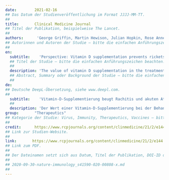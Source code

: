 ```yaml
---
date:        2021-02-16
## Das Datum der Studienveröffentlichung im Format JJJJ-MM-TT.
##
title:       Clinical Medicine Journal
## Titel der Publikation, beispielweise The Lancet.
##
authors:      'George Griffin, Martin Hewison, Julian Hopkin, Rose Anne Kenny, Richard Quinton, Jonathan Rhodes, Sreedhar Subramanian & David Thickett'
## Autorinnen und Autoren der Studie – bitte die einfachen Anführungszeichen beachten!
##
en:
  subtitle:    'Perspective: Vitamin D supplementation prevents rickets and acute respiratory infections when given as daily maintenance but not as intermittent bolus: implications for COVID-19'
  ## Titel der Studie – bitte die einfachen Anführungszeichen beachten!
  ##
  description: 'The value of vitamin D supplementation in the treatment or prevention of various conditions is often viewed with scepticism as a result of contradictory results of randomised trials. It is now becoming apparent that there is a pattern to these inconsistencies. A recent large trial has shown that high-dose intermittent bolus vitamin D therapy is ineffective at preventing rickets – the condition that is most unequivocally caused by vitamin D deficiency. There is a plausible biological explanation since high-dose bolus replacement induces long-term expression of the catabolic enzyme 24-hydroxylase and fibroblast growth factor 23, both of which have vitamin D inactivating effects. Meta-analyses of vitamin D supplementation in prevention of acute respiratory infection and trials in tuberculosis and other conditions also support efficacy of low dose daily maintenance rather than intermittent bolus dosing. This is particularly relevant during the current COVID-19 pandemic given the well-documented associations between COVID-19 risk and vitamin D deficiency. We would urge that clinicians take note of these findings and give strong support to widespread use of daily vitamin D supplementation.'
  ## Abstract, Summary oder Background der Studie – bitte die einfachen Anführungszeichen beachten!
  ##
de: 
## Deutsche DeepL-Übersetzung, siehe www.deepl.com.
##
  subtitle:    'Vitamin-D-Supplementierung beugt Rachitis und akuten Atemwegsinfektionen vor, wenn sie als tägliche Erhaltungsdosis, nicht aber als intermittierender Bolus verabreicht wird: Auswirkungen auf COVID-19'
  ##
  description: 'Der Wert einer Vitamin-D-Supplementierung bei der Behandlung oder Vorbeugung verschiedener Erkrankungen wird aufgrund widersprüchlicher Ergebnisse randomisierter Studien oft mit Skepsis betrachtet. Jetzt zeigt sich, dass es ein Muster für diese Widersprüche gibt. Eine kürzlich durchgeführte große Studie hat gezeigt, dass eine hochdosierte intermittierende Bolus-Vitamin-D-Therapie zur Vorbeugung von Rachitis - der Erkrankung, die am eindeutigsten durch Vitamin-D-Mangel verursacht wird - unwirksam ist. Dafür gibt es eine plausible biologische Erklärung, da eine hochdosierte Bolus-Substitution die langfristige Expression des katabolischen Enzyms 24-Hydroxylase und des Fibroblasten-Wachstumsfaktors 23 induziert, die beide eine Vitamin-D-inaktivierende Wirkung haben. Metaanalysen zur Vitamin-D-Supplementierung bei der Vorbeugung akuter Atemwegsinfektionen und Studien zu Tuberkulose und anderen Erkrankungen sprechen ebenfalls für die Wirksamkeit einer niedrigen täglichen Erhaltungsdosis anstelle einer intermittierenden Bolusgabe. Dies ist angesichts der aktuellen COVID-19-Pandemie besonders wichtig, da ein Zusammenhang zwischen COVID-19-Risiko und Vitamin-D-Mangel gut dokumentiert ist. Wir möchten die Kliniker auffordern, diese Ergebnisse zur Kenntnis zu nehmen und eine weit verbreitete tägliche Vitamin-D-Supplementierung nachdrücklich zu unterstützen.'
group:       "Therapeutics"
## Kategorie der Studie: Virus, Immunity, Therapeutics, Vaccines – bitte die Anführungszeichen beachten!
##
credit:      https://www.rcpjournals.org/content/clinmedicine/21/2/e144
## Link zur Studien-Website.
##
link:       https://www.rcpjournals.org/content/clinmedicine/21/2/e144.full-text.pdf
## Link zum PDF.
##
## Der Dateinamen setzt sich aus Datum, Titel der Publikation, DOI-ID der Studie (nach dem letzten Slash) und der Dateiendung zusammen. Bitte den Unterstrich vor der DOI-ID beachten!
##
## 2020-09-30-nature-immunology_s41590-020-00808-x.md
##
---
```

<object data="{{ page.link }}" style='height:calc(100vh - 400px); width: 100%' type='application/pdf'></object>